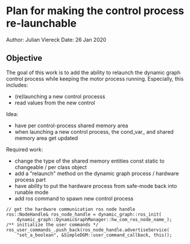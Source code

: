 # Plan for making the control process re-launchable

Author: Julian Viereck
Date: 26 Jan 2020

## Objective

The goal of this work is to add the ability to relaunch the dynamic graph control process while keeping the motor process running. Especially, this includes:
- (re)launching a new control processs
- read values from the new control

Idea:
- have per control-process shared memory area
- when launching a new control process, the cond_var_ and shared memory area get updated

Required work:
- change the type of the shared memory entities const static to changeable / per class object
- add a "relaunch" method on the dynamic graph process / hardware process part
- have ability to put the hardware process from safe-mode back into runable mode
- add ros command to spawn new control process


```
// get the hardware communication ros node handle
ros::NodeHandle& ros_node_handle = dynamic_graph::ros_init(
    dynamic_graph::DynamicGraphManager::hw_com_ros_node_name_);
/** initialize the user commands */
ros_user_commands_.push_back(ros_node_handle.advertiseService(
    "set_a_boolean", &SimpleDGM::user_command_callback, this));
```
